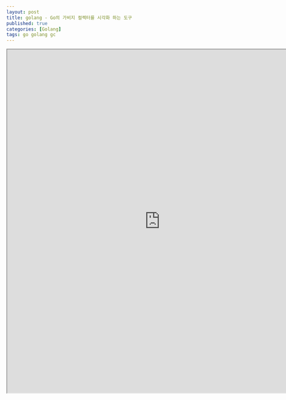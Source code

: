 ```yaml
---
layout: post
title: golang - Go의 가비지 컬렉터를 시각화 하는 도구
published: true
categories: [Golang]
tags: go golang gc
---
```

<iframe width="800" height="900" src="https://docs.google.com/document/d/e/2PACX-1vQImfiF19d9Ki44cPDUg2hOG6ztIn_3no9lIco2y1i_Fz5uilHtt767Qxyi7kLFonr_vNezRh1DGzT9/pub?embedded=true"></iframe>    
  